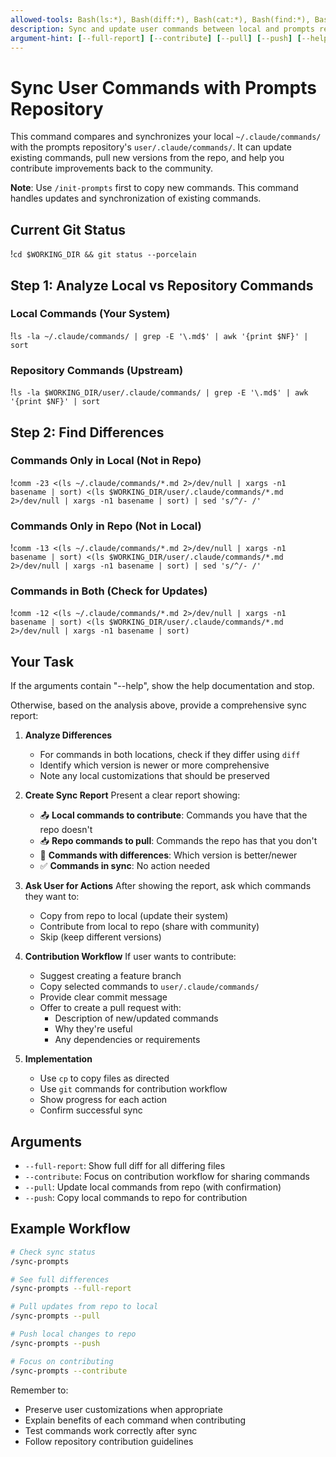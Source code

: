 ```yaml
---
allowed-tools: Bash(ls:*), Bash(diff:*), Bash(cat:*), Bash(find:*), Bash(git:*), Bash(cp:*), Bash(comm:*), Bash(xargs:*), Bash(basename:*), Bash(sort:*), Bash(sed:*), Bash(test:*), Bash(echo:*), Bash(grep:*), Read, Write, Edit, Grep
description: Sync and update user commands between local and prompts repo
argument-hint: [--full-report] [--contribute] [--pull] [--push] [--help]
---
```


# Sync User Commands with Prompts Repository

This command compares and synchronizes your local `~/.claude/commands/` with the prompts repository's `user/.claude/commands/`. It can update existing commands, pull new versions from the repo, and help you contribute improvements back to the community.

**Note**: Use `/init-prompts` first to copy new commands. This command handles updates and synchronization of existing commands.

## Current Git Status
!`cd $WORKING_DIR && git status --porcelain`

## Step 1: Analyze Local vs Repository Commands

### Local Commands (Your System)
!`ls -la ~/.claude/commands/ | grep -E '\.md$' | awk '{print $NF}' | sort`

### Repository Commands (Upstream)
!`ls -la $WORKING_DIR/user/.claude/commands/ | grep -E '\.md$' | awk '{print $NF}' | sort`

## Step 2: Find Differences

### Commands Only in Local (Not in Repo)
!`comm -23 <(ls ~/.claude/commands/*.md 2>/dev/null | xargs -n1 basename | sort) <(ls $WORKING_DIR/user/.claude/commands/*.md 2>/dev/null | xargs -n1 basename | sort) | sed 's/^/- /'`

### Commands Only in Repo (Not in Local)
!`comm -13 <(ls ~/.claude/commands/*.md 2>/dev/null | xargs -n1 basename | sort) <(ls $WORKING_DIR/user/.claude/commands/*.md 2>/dev/null | xargs -n1 basename | sort) | sed 's/^/- /'`

### Commands in Both (Check for Updates)
!`comm -12 <(ls ~/.claude/commands/*.md 2>/dev/null | xargs -n1 basename | sort) <(ls $WORKING_DIR/user/.claude/commands/*.md 2>/dev/null | xargs -n1 basename | sort)`

## Your Task

If the arguments contain "--help", show the help documentation and stop.

Otherwise, based on the analysis above, provide a comprehensive sync report:

1. **Analyze Differences**
   - For commands in both locations, check if they differ using `diff`
   - Identify which version is newer or more comprehensive
   - Note any local customizations that should be preserved

2. **Create Sync Report**
   Present a clear report showing:
   - 📤 **Local commands to contribute**: Commands you have that the repo doesn't
   - 📥 **Repo commands to pull**: Commands the repo has that you don't
   - 🔄 **Commands with differences**: Which version is better/newer
   - ✅ **Commands in sync**: No action needed

3. **Ask User for Actions**
   After showing the report, ask which commands they want to:
   - Copy from repo to local (update their system)
   - Contribute from local to repo (share with community)
   - Skip (keep different versions)

4. **Contribution Workflow**
   If user wants to contribute:
   - Suggest creating a feature branch
   - Copy selected commands to `user/.claude/commands/`
   - Provide clear commit message
   - Offer to create a pull request with:
     - Description of new/updated commands
     - Why they're useful
     - Any dependencies or requirements

5. **Implementation**
   - Use `cp` to copy files as directed
   - Use `git` commands for contribution workflow
   - Show progress for each action
   - Confirm successful sync

## Arguments

- `--full-report`: Show full diff for all differing files
- `--contribute`: Focus on contribution workflow for sharing commands
- `--pull`: Update local commands from repo (with confirmation)
- `--push`: Copy local commands to repo for contribution

## Example Workflow

```bash
# Check sync status
/sync-prompts

# See full differences
/sync-prompts --full-report

# Pull updates from repo to local
/sync-prompts --pull

# Push local changes to repo
/sync-prompts --push

# Focus on contributing
/sync-prompts --contribute
```

Remember to:
- Preserve user customizations when appropriate
- Explain benefits of each command when contributing
- Test commands work correctly after sync
- Follow repository contribution guidelines